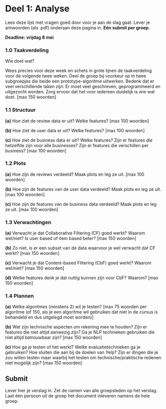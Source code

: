 # Deel 1: Analyse
Lees deze lijst met vragen goed door voor je aan de slag gaat. Lever je antwoorden (als .pdf) onderaan deze pagina in. **Eén submit per groep.**

**Deadline: vrijdag 8 mei**

### 1.0 Taakverdeling
Wie doet wat?

Wees precies voor deze week en schets in grote lijnen de taakverdeling voor de volgende twee weken. Deel de groep bij voorkeur op in twee subgroepjes die beide een prototype-algoritme uitwerken. Bedenk dat er veel verschillende taken zijn: Er moet veel geschreven, geprogrammeerd en uitgezocht worden. Zorg ervoor dat het voor iedereen duidelijk is wie wat doet.
\[max 150 woorden\]

### 1.1 Structuur

**(a)**
Hoe ziet de review data er uit? Welke features?
\[max 100 woorden\]

**(b)**
Hoe ziet de user data er uit? Welke features?
\[max 100 woorden\]

**(c)**
Hoe ziet de business data er uit? Welke features? Zijn er features die hetzelfde zijn voor alle businesses? Zijn er features die verschillen per business?
\[max 100 woorden\]

### 1.2 Plots

**(a)**
Hoe zijn de reviews verdeeld? Maak plots en leg ze uit.
\[max 100 woorden\]

**(b)**
Hoe zijn de features van de user data verdeeld? Maak plots en leg ze uit.
\[max 100 woorden\]

**(c)**
Hoe zijn de features van de business data verdeeld? Maak plots en leg ze uit.
\[max 100 woorden\]

### 1.3 Verwachtingen

**(a)**
Verwacht je dat Collaborative Filtering (CF) goed werkt? Waarom wel/niet? Is user based of item based beter?
\[max 150 woorden\]

**(b)**
Zo niet, is er een subset van de data waarvoor je wel verwacht dat CF werkt?
\[max 150 woorden\]

**(c)**
Verwacht je dat Content-based Filtering (CbF) goed werkt? Waarom wel/niet?
\[max 150 woorden\]

**(d)**
Welke features denk je dat nuttig kunnen zijn voor CbF? Waarom?
\[max 150 woorden\]

### 1.4 Plannen

**(a)**
Welke algoritmes (minstens 2) wil je testen?
\[max 75 woorden per algoritme (of 150, als je een algoritme wil gebruiken dat niet in de cursus is behandeld en dus uitgelegd moet worden)\]

**(b)**
Wat zijn technische aspecten om rekening mee te houden? Zijn er features die niet altijd aanwezig zijn? Ga je NLP technieken gebruiken die niet altijd betrouwbaar zijn?
\[max 150 woorden\]

**(c)**
Hoe ga je testen of het werkt? Welke evaluatietechnieken ga je gebruiken? Hoe sluiten die aan bij de doelen van Yelp? Zijn er dingen die je zou willen testen maar waarbij het testen om technische/praktische redenen niet mogelijk zijn?
\[max 150 woorden\]

## Submit

Lever hier je verslag in. Zet de namen van alle groepsleden op het verslag. Laat één persoon uit de groep het document inleveren namens de hele groep.
